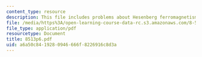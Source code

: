```yaml
---
content_type: resource
description: This file includes problems about Hesenberg ferromagnetism and antiferromagnetism.
file: /media/https%3A/open-learning-course-data-rc.s3.amazonaws.com/8-513-many-body-theory-for-condensed-matter-systems-fall-2004/a6a50c8419280946666f8226916c8d3a_8513p6.pdf
file_type: application/pdf
resourcetype: Document
title: 8513p6.pdf
uid: a6a50c84-1928-0946-666f-8226916c8d3a
---
```

